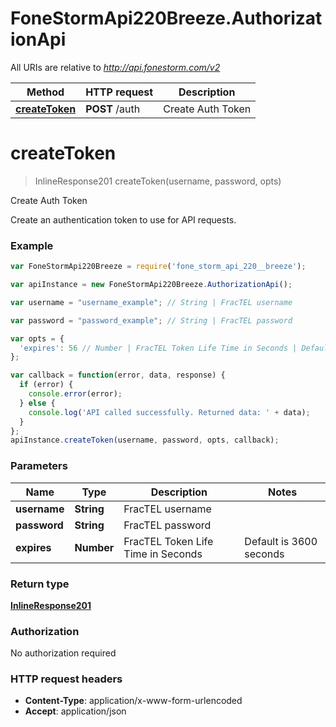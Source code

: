 # FoneStormApi220Breeze.AuthorizationApi

All URIs are relative to *http://api.fonestorm.com/v2*

Method | HTTP request | Description
------------- | ------------- | -------------
[**createToken**](AuthorizationApi.md#createToken) | **POST** /auth | Create Auth Token


<a name="createToken"></a>
# **createToken**
> InlineResponse201 createToken(username, password, opts)

Create Auth Token

Create an authentication token to use for API requests.

### Example
```javascript
var FoneStormApi220Breeze = require('fone_storm_api_220__breeze');

var apiInstance = new FoneStormApi220Breeze.AuthorizationApi();

var username = "username_example"; // String | FracTEL username

var password = "password_example"; // String | FracTEL password

var opts = { 
  'expires': 56 // Number | FracTEL Token Life Time in Seconds | Default is 3600 seconds | Maximum is 86400 seconds (24 hours)
};

var callback = function(error, data, response) {
  if (error) {
    console.error(error);
  } else {
    console.log('API called successfully. Returned data: ' + data);
  }
};
apiInstance.createToken(username, password, opts, callback);
```

### Parameters

Name | Type | Description  | Notes
------------- | ------------- | ------------- | -------------
 **username** | **String**| FracTEL username | 
 **password** | **String**| FracTEL password | 
 **expires** | **Number**| FracTEL Token Life Time in Seconds | Default is 3600 seconds | Maximum is 86400 seconds (24 hours) | [optional] 

### Return type

[**InlineResponse201**](InlineResponse201.md)

### Authorization

No authorization required

### HTTP request headers

 - **Content-Type**: application/x-www-form-urlencoded
 - **Accept**: application/json


